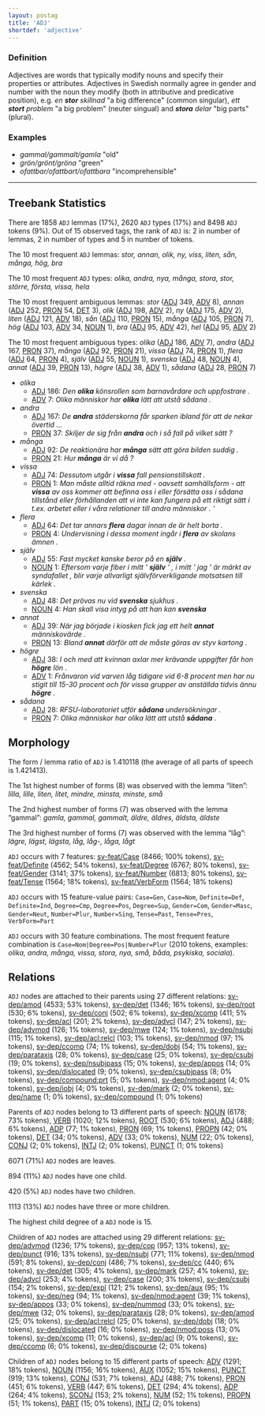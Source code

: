```yaml
---
layout: postag
title: 'ADJ'
shortdef: 'adjective'
---
```


### Definition

Adjectives are words that typically modify nouns and specify their properties or attributes. 
Adjectives in Swedish normally agree in gender and number with the noun they modify (both in
attributive and predicative position), e.g. _en <b>stor</b> skillnad_ "a big difference" (common singular), 
_ett <b>stort</b> problem_ "a big problem" (neuter singual) and _<b>stora</b> delar_ "big parts" (plural). 

### Examples

- _gammal/gammalt/gamla_ "old"
- _grön/grönt/gröna_ "green"
- _ofattbar/ofattbart/ofattbara_ "incomprehensible"


--------------------------------------------------------------------------------

## Treebank Statistics

There are 1858 `ADJ` lemmas (17%), 2620 `ADJ` types (17%) and 8498 `ADJ` tokens (9%).
Out of 15 observed tags, the rank of `ADJ` is: 2 in number of lemmas, 2 in number of types and 5 in number of tokens.

The 10 most frequent `ADJ` lemmas: _stor, annan, olik, ny, viss, liten, sån, många, hög, bra_

The 10 most frequent `ADJ` types:  _olika, andra, nya, många, stora, stor, större, första, vissa, hela_

The 10 most frequent ambiguous lemmas: _stor_ ([ADJ]() 349, [ADV]() 8), _annan_ ([ADJ]() 252, [PRON]() 54, [DET]() 3), _olik_ ([ADJ]() 198, [ADV]() 2), _ny_ ([ADJ]() 175, [ADV]() 2), _liten_ ([ADJ]() 121, [ADV]() 18), _sån_ ([ADJ]() 110, [PRON]() 15), _många_ ([ADJ]() 105, [PRON]() 7), _hög_ ([ADJ]() 103, [ADV]() 34, [NOUN]() 1), _bra_ ([ADJ]() 95, [ADV]() 42), _hel_ ([ADJ]() 95, [ADV]() 2)

The 10 most frequent ambiguous types:  _olika_ ([ADJ]() 186, [ADV]() 7), _andra_ ([ADJ]() 167, [PRON]() 37), _många_ ([ADJ]() 92, [PRON]() 21), _vissa_ ([ADJ]() 74, [PRON]() 1), _flera_ ([ADJ]() 64, [PRON]() 4), _själv_ ([ADJ]() 55, [NOUN]() 1), _svenska_ ([ADJ]() 48, [NOUN]() 4), _annat_ ([ADJ]() 39, [PRON]() 13), _högre_ ([ADJ]() 38, [ADV]() 1), _sådana_ ([ADJ]() 28, [PRON]() 7)


* _olika_
  * [ADJ]() 186: _Den <b>olika</b> könsrollen som barnavårdare och uppfostrare ._
  * [ADV]() 7: _Olika människor har <b>olika</b> lätt att utstå sådana ._
* _andra_
  * [ADJ]() 167: _De <b>andra</b> städerskorna får sparken ibland för att de nekar övertid ..._
  * [PRON]() 37: _Skiljer de sig från <b>andra</b> och i så fall på vilket sätt ?_
* _många_
  * [ADJ]() 92: _De reaktionära har <b>många</b> sätt att göra bilden suddig ._
  * [PRON]() 21: _Hur <b>många</b> är vi då ?_
* _vissa_
  * [ADJ]() 74: _Dessutom utgår i <b>vissa</b> fall pensionstillskott ._
  * [PRON]() 1: _Man måste alltid räkna med - oavsett samhällsform - att <b>vissa</b> av oss kommer att befinna oss i eller försätta oss i sådana tillstånd eller förhållanden att vi inte kan fungera på ett riktigt sätt i t.ex. arbetet eller i våra relationer till andra människor . '_
* _flera_
  * [ADJ]() 64: _Det tar annars <b>flera</b> dagar innan de är helt borta ._
  * [PRON]() 4: _Undervisning i dessa moment ingår i <b>flera</b> av skolans ämnen ._
* _själv_
  * [ADJ]() 55: _Fast mycket kanske beror på en <b>själv</b> ._
  * [NOUN]() 1: _Eftersom varje fiber i mitt ' <b>själv</b> ' , i mitt ' jag ' är märkt av syndafallet , blir varje allvarligt självförverkligande motsatsen till kärlek ._
* _svenska_
  * [ADJ]() 48: _Det prövas nu vid <b>svenska</b> sjukhus ._
  * [NOUN]() 4: _Han skall visa intyg på att han kan <b>svenska</b>_
* _annat_
  * [ADJ]() 39: _När jag började i kiosken fick jag ett helt <b>annat</b> människovärde ._
  * [PRON]() 13: _Bland <b>annat</b> därför att de måste göras av styv kartong ._
* _högre_
  * [ADJ]() 38: _I och med att kvinnan axlar mer krävande uppgifter får hon <b>högre</b> lön ._
  * [ADV]() 1: _Frånvaron vid varven låg tidigare vid 6-8 procent men har nu stigit till 15-30 procent och för vissa grupper av anställda tidvis ännu <b>högre</b> ._
* _sådana_
  * [ADJ]() 28: _RFSU-laboratoriet utför <b>sådana</b> undersökningar ._
  * [PRON]() 7: _Olika människor har olika lätt att utstå <b>sådana</b> ._

## Morphology

The form / lemma ratio of `ADJ` is 1.410118 (the average of all parts of speech is 1.421413).

The 1st highest number of forms (8) was observed with the lemma “liten”: _lilla, lille, liten, litet, mindre, minsta, minste, små_

The 2nd highest number of forms (7) was observed with the lemma “gammal”: _gamla, gammal, gammalt, äldre, äldres, äldsta, äldste_

The 3rd highest number of forms (7) was observed with the lemma “låg”: _lägre, lägst, lägsta, låg, låg-, låga, lågt_

`ADJ` occurs with 7 features: [sv-feat/Case]() (8466; 100% tokens), [sv-feat/Definite]() (4562; 54% tokens), [sv-feat/Degree]() (6767; 80% tokens), [sv-feat/Gender]() (3141; 37% tokens), [sv-feat/Number]() (6813; 80% tokens), [sv-feat/Tense]() (1564; 18% tokens), [sv-feat/VerbForm]() (1564; 18% tokens)

`ADJ` occurs with 15 feature-value pairs: `Case=Gen`, `Case=Nom`, `Definite=Def`, `Definite=Ind`, `Degree=Cmp`, `Degree=Pos`, `Degree=Sup`, `Gender=Com`, `Gender=Masc`, `Gender=Neut`, `Number=Plur`, `Number=Sing`, `Tense=Past`, `Tense=Pres`, `VerbForm=Part`

`ADJ` occurs with 30 feature combinations. The most frequent feature combination is `Case=Nom|Degree=Pos|Number=Plur` (2010 tokens, examples: _olika, andra, många, vissa, stora, nya, små, båda, psykiska, sociala_).


## Relations

`ADJ` nodes are attached to their parents using 27 different relations: [sv-dep/amod]() (4533; 53% tokens), [sv-dep/det]() (1346; 16% tokens), [sv-dep/root]() (530; 6% tokens), [sv-dep/conj]() (502; 6% tokens), [sv-dep/xcomp]() (411; 5% tokens), [sv-dep/acl]() (201; 2% tokens), [sv-dep/advcl]() (147; 2% tokens), [sv-dep/advmod]() (126; 1% tokens), [sv-dep/mwe]() (124; 1% tokens), [sv-dep/nsubj]() (115; 1% tokens), [sv-dep/acl:relcl]() (103; 1% tokens), [sv-dep/nmod]() (97; 1% tokens), [sv-dep/ccomp]() (74; 1% tokens), [sv-dep/dobj]() (54; 1% tokens), [sv-dep/parataxis]() (28; 0% tokens), [sv-dep/case]() (25; 0% tokens), [sv-dep/csubj]() (19; 0% tokens), [sv-dep/nsubjpass]() (15; 0% tokens), [sv-dep/appos]() (14; 0% tokens), [sv-dep/dislocated]() (9; 0% tokens), [sv-dep/csubjpass]() (8; 0% tokens), [sv-dep/compound:prt]() (5; 0% tokens), [sv-dep/nmod:agent]() (4; 0% tokens), [sv-dep/iobj]() (4; 0% tokens), [sv-dep/mark]() (2; 0% tokens), [sv-dep/name]() (1; 0% tokens), [sv-dep/compound]() (1; 0% tokens)

Parents of `ADJ` nodes belong to 13 different parts of speech: [NOUN]() (6178; 73% tokens), [VERB]() (1020; 12% tokens), [ROOT]() (530; 6% tokens), [ADJ]() (488; 6% tokens), [ADP]() (77; 1% tokens), [PRON]() (69; 1% tokens), [PROPN]() (42; 0% tokens), [DET]() (34; 0% tokens), [ADV]() (33; 0% tokens), [NUM]() (22; 0% tokens), [CONJ]() (2; 0% tokens), [INTJ]() (2; 0% tokens), [PUNCT]() (1; 0% tokens)

6071 (71%) `ADJ` nodes are leaves.

894 (11%) `ADJ` nodes have one child.

420 (5%) `ADJ` nodes have two children.

1113 (13%) `ADJ` nodes have three or more children.

The highest child degree of a `ADJ` node is 15.

Children of `ADJ` nodes are attached using 29 different relations: [sv-dep/advmod]() (1236; 17% tokens), [sv-dep/cop]() (957; 13% tokens), [sv-dep/punct]() (916; 13% tokens), [sv-dep/nsubj]() (771; 11% tokens), [sv-dep/nmod]() (591; 8% tokens), [sv-dep/conj]() (486; 7% tokens), [sv-dep/cc]() (440; 6% tokens), [sv-dep/det]() (305; 4% tokens), [sv-dep/mark]() (257; 4% tokens), [sv-dep/advcl]() (253; 4% tokens), [sv-dep/case]() (200; 3% tokens), [sv-dep/csubj]() (154; 2% tokens), [sv-dep/expl]() (121; 2% tokens), [sv-dep/aux]() (95; 1% tokens), [sv-dep/neg]() (94; 1% tokens), [sv-dep/nmod:agent]() (39; 1% tokens), [sv-dep/appos]() (33; 0% tokens), [sv-dep/nummod]() (33; 0% tokens), [sv-dep/mwe]() (32; 0% tokens), [sv-dep/parataxis]() (28; 0% tokens), [sv-dep/amod]() (25; 0% tokens), [sv-dep/acl:relcl]() (25; 0% tokens), [sv-dep/dobj]() (18; 0% tokens), [sv-dep/dislocated]() (16; 0% tokens), [sv-dep/nmod:poss]() (13; 0% tokens), [sv-dep/xcomp]() (11; 0% tokens), [sv-dep/acl]() (9; 0% tokens), [sv-dep/ccomp]() (6; 0% tokens), [sv-dep/discourse]() (2; 0% tokens)

Children of `ADJ` nodes belong to 15 different parts of speech: [ADV]() (1291; 18% tokens), [NOUN]() (1156; 16% tokens), [AUX]() (1052; 15% tokens), [PUNCT]() (919; 13% tokens), [CONJ]() (531; 7% tokens), [ADJ]() (488; 7% tokens), [PRON]() (451; 6% tokens), [VERB]() (447; 6% tokens), [DET]() (294; 4% tokens), [ADP]() (264; 4% tokens), [SCONJ]() (153; 2% tokens), [NUM]() (52; 1% tokens), [PROPN]() (51; 1% tokens), [PART]() (15; 0% tokens), [INTJ]() (2; 0% tokens)


